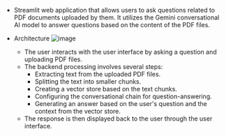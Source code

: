 - Streamlit web application that allows users to ask questions related to PDF documents uploaded by them. It utilizes the Gemini conversational AI model to answer questions based on the content of the PDF files.

- Architecture
![image](https://github.com/BMlookingforaW/ChatPDF/assets/99363954/05b15e67-951d-481f-a068-ddf8fb11154b)
  - The user interacts with the user interface by asking a question and uploading PDF files.
  - The backend processing involves several steps:
    - Extracting text from the uploaded PDF files.
    - Splitting the text into smaller chunks.
    - Creating a vector store based on the text chunks.
    - Configuring the conversational chain for question-answering.
    - Generating an answer based on the user's question and the context from the vector store.
  - The response is then displayed back to the user through the user interface.

